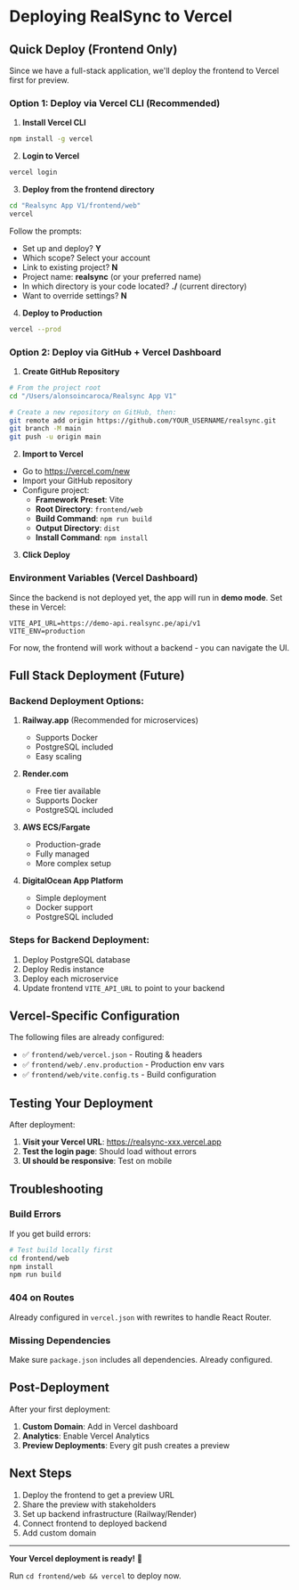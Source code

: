 # Deploying RealSync to Vercel

## Quick Deploy (Frontend Only)

Since we have a full-stack application, we'll deploy the frontend to Vercel first for preview.

### Option 1: Deploy via Vercel CLI (Recommended)

1. **Install Vercel CLI**
```bash
npm install -g vercel
```

2. **Login to Vercel**
```bash
vercel login
```

3. **Deploy from the frontend directory**
```bash
cd "Realsync App V1/frontend/web"
vercel
```

Follow the prompts:
- Set up and deploy? **Y**
- Which scope? Select your account
- Link to existing project? **N**
- Project name: **realsync** (or your preferred name)
- In which directory is your code located? **./** (current directory)
- Want to override settings? **N**

4. **Deploy to Production**
```bash
vercel --prod
```

### Option 2: Deploy via GitHub + Vercel Dashboard

1. **Create GitHub Repository**
```bash
# From the project root
cd "/Users/alonsoincaroca/Realsync App V1"

# Create a new repository on GitHub, then:
git remote add origin https://github.com/YOUR_USERNAME/realsync.git
git branch -M main
git push -u origin main
```

2. **Import to Vercel**
- Go to https://vercel.com/new
- Import your GitHub repository
- Configure project:
  - **Framework Preset**: Vite
  - **Root Directory**: `frontend/web`
  - **Build Command**: `npm run build`
  - **Output Directory**: `dist`
  - **Install Command**: `npm install`

3. **Click Deploy**

### Environment Variables (Vercel Dashboard)

Since the backend is not deployed yet, the app will run in **demo mode**. Set these in Vercel:

```
VITE_API_URL=https://demo-api.realsync.pe/api/v1
VITE_ENV=production
```

For now, the frontend will work without a backend - you can navigate the UI.

## Full Stack Deployment (Future)

### Backend Deployment Options:

1. **Railway.app** (Recommended for microservices)
   - Supports Docker
   - PostgreSQL included
   - Easy scaling

2. **Render.com**
   - Free tier available
   - Supports Docker
   - PostgreSQL included

3. **AWS ECS/Fargate**
   - Production-grade
   - Fully managed
   - More complex setup

4. **DigitalOcean App Platform**
   - Simple deployment
   - Docker support
   - PostgreSQL included

### Steps for Backend Deployment:

1. Deploy PostgreSQL database
2. Deploy Redis instance
3. Deploy each microservice
4. Update frontend `VITE_API_URL` to point to your backend

## Vercel-Specific Configuration

The following files are already configured:

- ✅ `frontend/web/vercel.json` - Routing & headers
- ✅ `frontend/web/.env.production` - Production env vars
- ✅ `frontend/web/vite.config.ts` - Build configuration

## Testing Your Deployment

After deployment:

1. **Visit your Vercel URL**: https://realsync-xxx.vercel.app
2. **Test the login page**: Should load without errors
3. **UI should be responsive**: Test on mobile

## Troubleshooting

### Build Errors

If you get build errors:

```bash
# Test build locally first
cd frontend/web
npm install
npm run build
```

### 404 on Routes

Already configured in `vercel.json` with rewrites to handle React Router.

### Missing Dependencies

Make sure `package.json` includes all dependencies. Already configured.

## Post-Deployment

After your first deployment:

1. **Custom Domain**: Add in Vercel dashboard
2. **Analytics**: Enable Vercel Analytics
3. **Preview Deployments**: Every git push creates a preview

## Next Steps

1. Deploy the frontend to get a preview URL
2. Share the preview with stakeholders
3. Set up backend infrastructure (Railway/Render)
4. Connect frontend to deployed backend
5. Add custom domain

---

**Your Vercel deployment is ready!** 🚀

Run `cd frontend/web && vercel` to deploy now.
